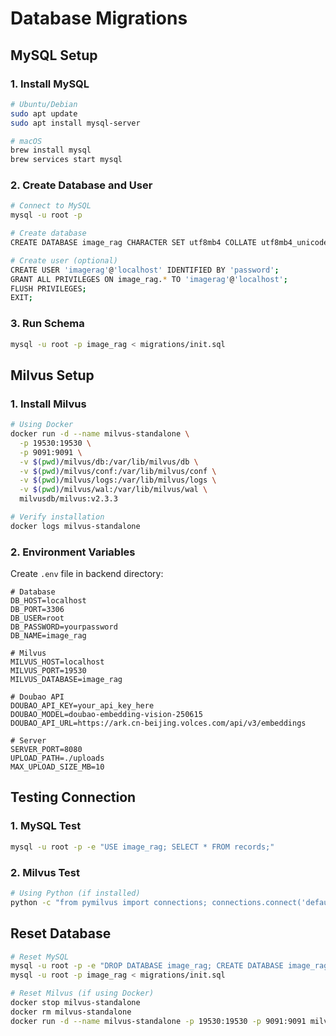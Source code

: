 # Database Migrations

## MySQL Setup

### 1. Install MySQL
```bash
# Ubuntu/Debian
sudo apt update
sudo apt install mysql-server

# macOS
brew install mysql
brew services start mysql
```

### 2. Create Database and User
```bash
# Connect to MySQL
mysql -u root -p

# Create database
CREATE DATABASE image_rag CHARACTER SET utf8mb4 COLLATE utf8mb4_unicode_ci;

# Create user (optional)
CREATE USER 'imagerag'@'localhost' IDENTIFIED BY 'password';
GRANT ALL PRIVILEGES ON image_rag.* TO 'imagerag'@'localhost';
FLUSH PRIVILEGES;
EXIT;
```

### 3. Run Schema
```bash
mysql -u root -p image_rag < migrations/init.sql
```

## Milvus Setup

### 1. Install Milvus
```bash
# Using Docker
docker run -d --name milvus-standalone \
  -p 19530:19530 \
  -p 9091:9091 \
  -v $(pwd)/milvus/db:/var/lib/milvus/db \
  -v $(pwd)/milvus/conf:/var/lib/milvus/conf \
  -v $(pwd)/milvus/logs:/var/lib/milvus/logs \
  -v $(pwd)/milvus/wal:/var/lib/milvus/wal \
  milvusdb/milvus:v2.3.3

# Verify installation
docker logs milvus-standalone
```

### 2. Environment Variables
Create `.env` file in backend directory:
```
# Database
DB_HOST=localhost
DB_PORT=3306
DB_USER=root
DB_PASSWORD=yourpassword
DB_NAME=image_rag

# Milvus
MILVUS_HOST=localhost
MILVUS_PORT=19530
MILVUS_DATABASE=image_rag

# Doubao API
DOUBAO_API_KEY=your_api_key_here
DOUBAO_MODEL=doubao-embedding-vision-250615
DOUBAO_API_URL=https://ark.cn-beijing.volces.com/api/v3/embeddings

# Server
SERVER_PORT=8080
UPLOAD_PATH=./uploads
MAX_UPLOAD_SIZE_MB=10
```

## Testing Connection

### 1. MySQL Test
```bash
mysql -u root -p -e "USE image_rag; SELECT * FROM records;"
```

### 2. Milvus Test
```bash
# Using Python (if installed)
python -c "from pymilvus import connections; connections.connect('default', host='localhost', port='19530')"
```

## Reset Database
```bash
# Reset MySQL
mysql -u root -p -e "DROP DATABASE image_rag; CREATE DATABASE image_rag CHARACTER SET utf8mb4 COLLATE utf8mb4_unicode_ci;"
mysql -u root -p image_rag < migrations/init.sql

# Reset Milvus (if using Docker)
docker stop milvus-standalone
docker rm milvus-standalone
docker run -d --name milvus-standalone -p 19530:19530 -p 9091:9091 milvusdb/milvus:v2.3.3
```